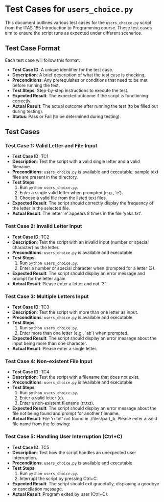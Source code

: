 # Test Cases for `users_choice.py`

This document outlines various test cases for the `users_choice.py` script from the ITAS 185 Introduction to Programming course. These test cases aim to ensure the script runs as expected under different scenarios.

## Test Case Format

Each test case will follow this format:

- **Test Case ID**: A unique identifier for the test case.
- **Description**: A brief description of what the test case is checking.
- **Preconditions**: Any prerequisites or conditions that need to be met before running the test.
- **Test Steps**: Step-by-step instructions to execute the test.
- **Expected Result**: The expected outcome if the script is functioning correctly.
- **Actual Result**: The actual outcome after running the test (to be filled out during testing).
- **Status**: Pass or Fail (to be determined during testing).

## Test Cases

### Test Case 1: Valid Letter and File Input

- **Test Case ID**: TC1
- **Description**: Test the script with a valid single letter and a valid filename.
- **Preconditions**: `users_choice.py` is available and executable; sample text files are present in the directory.
- **Test Steps**:
  1. Run `python users_choice.py`.
  2. Enter a single valid letter when prompted (e.g., 'e').
  3. Choose a valid file from the listed text files.
- **Expected Result**: The script should correctly display the frequency of the letter in the selected file.
- **Actual Result**: The letter 'e' appears 8 times in the file 'yaks.txt'.

### Test Case 2: Invalid Letter Input

- **Test Case ID**: TC2
- **Description**: Test the script with an invalid input (number or special character) as the letter.
- **Preconditions**: `users_choice.py` is available and executable.
- **Test Steps**:
  1. Run `python users_choice.py`.
  2. Enter a number or special character when prompted for a letter (3).
- **Expected Result**: The script should display an error message and prompt for the letter again.
- **Actual Result**: Please enter a letter and not '3'.

### Test Case 3: Multiple Letters Input

- **Test Case ID**: TC3
- **Description**: Test the script with more than one letter as input.
- **Preconditions**: `users_choice.py` is available and executable.
- **Test Steps**:
  1. Run `python users_choice.py`.
  2. Enter more than one letter (e.g., 'ab') when prompted.
- **Expected Result**: The script should display an error message about the input being more than one character.
- **Actual Result**: Please enter a single letter.

### Test Case 4: Non-existent File Input

- **Test Case ID**: TC4
- **Description**: Test the script with a filename that does not exist.
- **Preconditions**: `users_choice.py` is available and executable.
- **Test Steps**:
  1. Run `python users_choice.py`.
  2. Enter a valid letter (e).
  3. Enter a non-existent filename (rr.txt).
- **Expected Result**: The script should display an error message about the file not being found and prompt for another filename.
- **Actual Result**: File 'rr.txt' not found in ./files/part_b. Please enter a valid file name from the following:

### Test Case 5: Handling User Interruption (Ctrl+C)

- **Test Case ID**: TC5
- **Description**: Test how the script handles an unexpected user interruption.
- **Preconditions**: `users_choice.py` is available and executable.
- **Test Steps**:
  1. Run `python users_choice.py`.
  2. Interrupt the script by pressing Ctrl+C.
- **Expected Result**: The script should exit gracefully, displaying a goodbye or cancellation message.
- **Actual Result**: Program exited by user (Ctrl+C).

